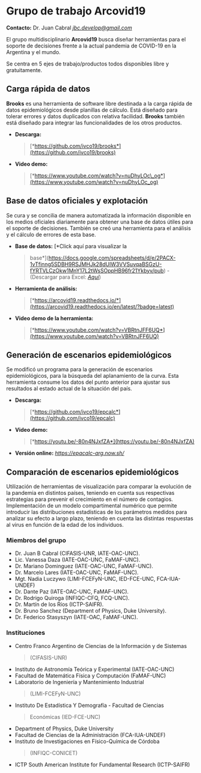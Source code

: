 Grupo de trabajo Arcovid19
==========================

**Contacto:** Dr. Juan Cabral
[*jbc.develop@gmail.com*](mailto:jbc.develop@gmail.com)

El grupo multidisciplinario **Arcovid19** busca diseñar herramientas
para el soporte de decisiones frente a la actual pandemia de COVID-19 en
la Argentina y el mundo.

Se centra en 5 ejes de trabajo/productos todos disponibles libre y
gratuitamente.

Carga rápida de datos 
----------------------

**Brooks** es una herramienta de software libre destinada a la carga
rápida de datos epidemiológicos desde planillas de cálculo. Está
diseñado para tolerar errores y datos duplicados con relativa facilidad.
**Brooks** también está diseñado para integrar las funcionalidades de
los otros productos.

-   **Descarga:**
    > [*https://github.com/ivco19/brooks*](https://github.com/ivco19/brooks)

-   **Video demo:**
    > [*https://www.youtube.com/watch?v=nuDhyLOc\_og*](https://www.youtube.com/watch?v=nuDhyLOc_og)

Base de datos oficiales y explotación
-------------------------------------

Se cura y se concilia de manera automatizada la información disponible
en los medios oficiales diariamente para obtener una base de datos
útiles para el soporte de decisiones. También se creó una herramienta
para el análisis y el cálculo de errores de esta base.

-   **Base de datos:** [*Click aquí para visualizar la
    > base*](https://docs.google.com/spreadsheets/d/e/2PACX-1vTfinng5SDBH9RSJMHJk28dUlW3VVSuvqaBSGzU-fYRTVLCzOkw1MnY17L2tWsSOppHB96fr21Ykbyv/pub) -
    > (Descargar para Excel:
    > [*Aquí*](https://github.com/ivco19/libs/raw/master/databases/cases.xlsx))

-   **Herramienta de análisis:**
    > [*https://arcovid19.readthedocs.io/*](https://arcovid19.readthedocs.io/en/latest/?badge=latest)

-   **Video demo de la herramienta:**
    > [*https://www.youtube.com/watch?v=VBRtnJFF6UQ*](https://www.youtube.com/watch?v=VBRtnJFF6UQ)

Generación de escenarios epidemiológicos
----------------------------------------

Se modificó un programa para la generación de escenarios
epidemiológicos, para la búsqueda del aplanamiento de la curva. Esta
herramienta consume los datos del punto anterior para ajustar sus
resultados al estado actual de la situación del país.

-   **Descarga:**
    > [*https://github.com/ivco19/epcalc*](https://github.com/ivco19/epcalc)

-   **Video demo:**
    > [*https://youtu.be/-80n4NJxfZA*](https://youtu.be/-80n4NJxfZA)

-   **Versión online:** *https://epacalc-arg.now.sh/*

Comparación de escenarios epidemiológicos
-----------------------------------------

Utilización de herramientas de visualización para comparar la evolución
de la pandemia en distintos países, teniendo en cuenta sus respectivas
estrategias para prevenir el crecimiento en el número de contagios.
Implementación de un modelo compartimental numérico que permite
introducir las distribuciones estadísticas de los parámetros medidos
para analizar su efecto a largo plazo, teniendo en cuenta las distintas
respuestas al virus en función de la edad de los individuos.

### Miembros del grupo

-   Dr. Juan B Cabral (CIFASIS-UNR, IATE-OAC-UNC).
-   Lic. Vanessa Daza (IATE-OAC-UNC, FaMAF-UNC).
-   Dr. Mariano Dominguez (IATE-OAC-UNC, FaMAF-UNC).
-   Dr. Marcelo Lares (IATE-OAC-UNC, FaMAF-UNC).
-   Mgt. Nadia Luczywo (LIMI-FCEFyN-UNC, IED-FCE-UNC, FCA-IUA-UNDEF)
-   Dr. Dante Paz (IATE-OAC-UNC, FaMAF-UNC).
-   Dr. Rodrigo Quiroga (INFIQC-CFQ, FCQ-UNC).
-   Dr. Martín de los Ríos (ICTP-SAIFR).
-   Dr. Bruno Sanchez (Department of Physics, Duke University).
-   Dr. Federico Stasyszyn (IATE-OAC, FaMAF-UNC).

### Instituciones

-   Centro Franco Argentino de Ciencias de la Información y de Sistemas
    > (CIFASIS-UNR)
-   Instituto de Astronomía Teórica y Experimental (IATE-OAC-UNC)
-   Facultad de Matemática Física y Computación (FaMAF-UNC)
-   Laboratorio de Ingeniería y Mantenimiento Industrial
    > (LIMI-FCEFyN-UNC)
-   Instituto De Estadística Y Demografía - Facultad de Ciencias
    > Económicas (IED-FCE-UNC)
-   Department of Physics, Duke University
-   Facultad de Ciencias de la Administración (FCA-IUA-UNDEF)
-   Instituto de Investigaciones en Físico-Química de Córdoba
    > (INFIQC-CONICET)
-   ICTP South American Institute for Fundamental Research (ICTP-SAIFR)


